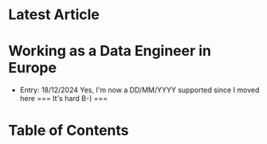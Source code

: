 # Latest Article

# Working as a Data Engineer in Europe

- Entry: 18/12/2024
Yes, I'm now a DD/MM/YYYY supported since I moved here
===
It's hard B-)
===

# Table of Contents

